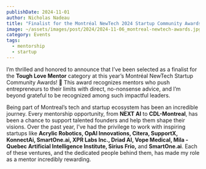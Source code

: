 ```yaml
---
publishDate: 2024-11-01
author: Nicholas Nadeau
title: "Finalist for the Montréal NewTech 2024 Startup Community Awards!"
image: ~/assets/images/post/2024/2024-11-06_montreal-newtech-awards.jpg
category: Events
tags:
  - mentorship
  - startup
---
```


I’m thrilled and honored to announce that I’ve been selected as a finalist for the **Tough Love Mentor** category at this year’s Montréal NewTech Startup Community Awards! 🎉 This award recognizes mentors who push entrepreneurs to their limits with direct, no-nonsense advice, and I’m beyond grateful to be recognized among such impactful leaders.

Being part of Montreal’s tech and startup ecosystem has been an incredible journey. Every mentorship opportunity, from **NEXT AI** to **CDL-Montreal**, has been a chance to support talented founders and help them shape their visions. Over the past year, I’ve had the privilege to work with inspiring startups like **Acrylic Robotics, OpAI Innovations, Citera, SupportX, KonnectAi, SmartOne.ai, XPR Labs Inc., Driad AI, Vope Medical, Mila - Quebec Artificial Intelligence Institute, Sirius Frio,** and **SmartOne.ai**. Each of these ventures, and the dedicated people behind them, has made my role as a mentor incredibly rewarding.
